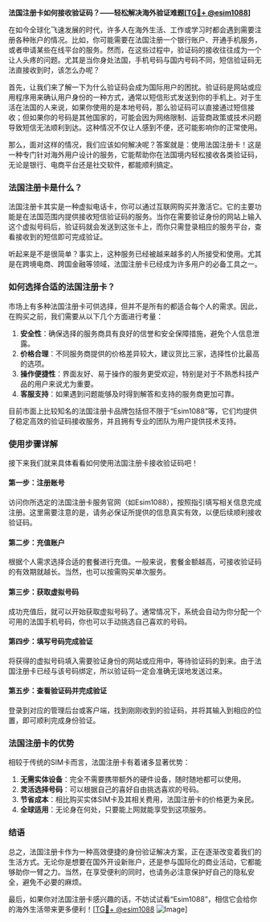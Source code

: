 **法国注册卡如何接收验证码？——轻松解决海外验证难题[[TG💪+ @esim1088](https://t.me/s/esim1088)]**

在如今全球化飞速发展的时代，许多人在海外生活、工作或学习时都会遇到需要注册各种账户的情况。比如，你可能需要在法国注册一个银行账户、开通手机服务，或者申请某些在线平台的服务。然而，在这些过程中，验证码的接收往往成为一个让人头疼的问题。尤其是当你身处法国，手机号码与国内号码不同，短信验证码无法直接收到时，该怎么办呢？

首先，让我们来了解一下为什么验证码会成为国际用户的困扰。验证码是网站或应用程序用来确认用户身份的一种方式，通常以短信形式发送到你的手机上。对于生活在法国的人来说，如果你使用的是本地号码，那么验证码可以直接通过短信接收；但如果你的号码是其他国家的，可能会因为网络限制、运营商政策或技术问题导致短信无法顺利到达。这种情况不仅让人感到不便，还可能影响你的正常使用。

那么，面对这样的情况，我们应该如何解决呢？答案就是：使用法国注册卡！这是一种专门针对海外用户设计的服务，它能帮助你在法国境内轻松接收各类验证码，无论是银行、电商平台还是社交软件，都能顺利搞定。

### 法国注册卡是什么？

法国注册卡其实是一种虚拟电话卡，你可以通过互联网购买并激活它。它的主要功能是在法国范围内提供接收短信验证码的服务。当你在需要验证身份的网站上输入这个虚拟号码后，验证码就会发送到这张卡上，而你只需登录相应的服务平台，查看接收到的短信即可完成验证。

听起来是不是很简单？事实上，这种服务已经被越来越多的人所接受和使用。尤其是在跨境电商、跨国金融等领域，法国注册卡已经成为许多用户的必备工具之一。

### 如何选择合适的法国注册卡？

市场上有多种法国注册卡可供选择，但并不是所有的都适合每个人的需求。因此，在购买之前，我们需要从以下几个方面进行考量：

1. **安全性**：确保选择的服务商具有良好的信誉和安全保障措施，避免个人信息泄露。
2. **价格合理**：不同服务商提供的价格差异较大，建议货比三家，选择性价比最高的选项。
3. **操作便捷性**：界面友好、易于操作的服务更受欢迎，特别是对于不熟悉科技产品的用户来说尤为重要。
4. **客服支持**：如果遇到问题能够及时得到解答和支持的服务商更加可靠。

目前市面上比较知名的法国注册卡品牌包括但不限于“Esim1088”等，它们均提供了稳定高效的验证码接收服务，并且拥有专业的团队为用户提供技术支持。

### 使用步骤详解

接下来我们就来具体看看如何使用法国注册卡接收验证码吧！

#### 第一步：注册账号
访问你所选定的法国注册卡服务官网（如Esim1088），按照指引填写相关信息完成注册。这里需要注意的是，请务必保证所提供的信息真实有效，以便后续顺利接收验证码。

#### 第二步：充值账户
根据个人需求选择合适的套餐进行充值。一般来说，套餐金额越高，可接收验证码的有效期就越长。当然，也可以按需购买单次服务。

#### 第三步：获取虚拟号码
成功充值后，就可以开始获取虚拟号码了。通常情况下，系统会自动为你分配一个可用的法国手机号码，你也可以手动挑选自己喜欢的号码。

#### 第四步：填写号码完成验证
将获得的虚拟号码填入需要验证身份的网站或应用中，等待验证码的到来。由于法国注册卡已经与该号码绑定，所以验证码一定会准确无误地发送过来。

#### 第五步：查看验证码并完成验证
登录到对应的管理后台或客户端，找到刚刚收到的验证码，并将其输入到相应的位置，即可顺利完成身份验证。

### 法国注册卡的优势

相较于传统的SIM卡而言，法国注册卡有着诸多显著优势：

1. **无需实体设备**：完全不需要携带额外的硬件设备，随时随地都可以使用。
2. **灵活选择号码**：可以根据自己的喜好自由挑选喜欢的号码。
3. **节省成本**：相比购买实体SIM卡及其相关费用，法国注册卡的价格更为亲民。
4. **全球适用**：无论身在何处，只要能上网就能享受到这项服务。

### 结语

总之，法国注册卡作为一种高效便捷的身份验证解决方案，正在逐渐改变着我们的生活方式。无论你是想要在国外开设新账户，还是参与国际化的商业活动，它都能够助你一臂之力。当然，在享受便利的同时，也请务必注意保护好自己的隐私安全，避免不必要的麻烦。

最后，如果你对法国注册卡感兴趣的话，不妨试试看“Esim1088”，相信它会给你的海外生活带来更多便利！[[TG💪+ @esim1088](https://t.me/s/esim1088) ![Image](https://i.postimg.cc/4NQfJmqS/Snipaste-2025-05-13-00-14-12.png)]